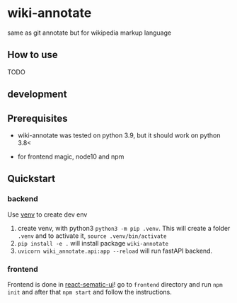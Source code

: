 # wiki-annotate

same as git annotate but for wikipedia markup language

## How to use

TODO

## development

## Prerequisites

* wiki-annotate was tested on python 3.9, but it should work on python 3.8<

* for frontend magic, node10 and npm

## Quickstart

### backend

Use [venv](https://pypi.org/project/virtualenv/) to create dev env

1. create venv, with python3 `python3 -m pip .venv`. This will create a folder `.venv` and to activate it, `source .venv/bin/activate`
2. `pip install -e .` will install package `wiki-annotate`
3. `uvicorn wiki_annotate.api:app --reload` will run fastAPI backend. 

### frontend

Frontend is done in [react-sematic-ui](https://react.semantic-ui.com/)! go to `frontend` directory and run `npm init` and after that `npm start` and follow the instructions.
